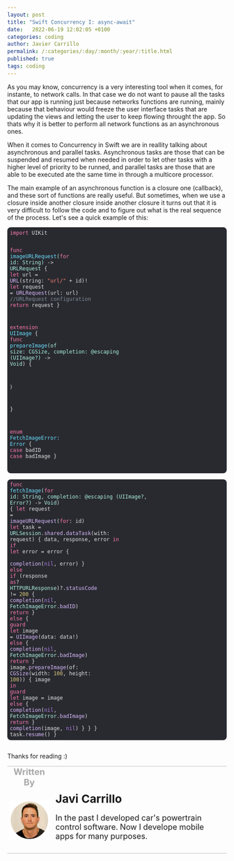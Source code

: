 ```yaml
---
layout: post
title: "Swift Concurrency I: async-await"
date:   2022-06-19 12:02:05 +0100
categories: coding
author: Javier Carrillo
permalink: /:categories/:day/:month/:year/:title.html
published: true
tags: coding
---
```

As you may know, concurrency is a very interesting tool when it comes, for instante, to network calls. In that case we do not want to pause all the tasks that our app is running just because networks functions are running, mainly because that behaviour would freeze the user interface tasks that are updating the views and letting the user to keep flowing throught the app. So thats why it is better to perform all network functions as an asynchronous ones.

When it comes to Concurrency in Swift we are in reallity talking about asynchronous and parallel tasks. Asynchronous tasks are those that can be suspended and resumed when needed in order to let other tasks with a higher level of priority to be runned, and parallel tasks are those that are able to be executed ate the same time in through a multicore processor.

The main example of an asynchronous function is a closure one (callback), and these sort of functions are really useful. But sometimes, when we use a closure inside another closure inside another closure it turns out that it is very difficult to follow the code and to figure out what is the real sequence of the process. Let's see a quick example of this:

<style>.hljs-name{color:#DABAFF;}.hljs-selector-class{color:#DABAFF;}.hljs-comment{color:#7F8C98;}.hljs-keyword{color:#FF7AB2;}.hljs-meta{color:#B281EB;}.hljs-title{color:#6BDFFF;}.hljs{color:#E0E0E0;padding:0.5em;display:block;}.hljs-emphasis{font-style:italic;}.hljs-quote{color:#7F8C98;}.hljs-attribute{color:#DABAFF;}.hljs-class{color:#6BDFFF;}.hljs-tag{color:#DABAFF;}.hljs-symbol{color:#FF8170;}.hljs-deletion{color:#DABAFF;}.hljs-params{color:#ACF2E4;}.hljs-type{color:#ACF2E4;}.hljs-regexp{color:#DABAFF;}.hljs-bullet{color:#FF8170;}.hljs-function{color:#6BDFFF;}.hljs-addition{color:#FF8170;}.hljs-builtin-name{color: #B281EB;}.hljs-number{color: #D9C97C;}.hljs-literal{color: #B281EB;}.hljs-string{color:#FF8170;}.hljs-selector-id{color:#DABAFF;}.hljs-variable{color:#DABAFF;}.hljs-section{color:#6BDFFF;}.hljs-selector-tag{color:#FF7AB2;}.hljs-template-variable{color:#DABAFF;}.hljs-strong{font-weight:bold;}.hljs-built_in{color: #B281EB;}.hljs-link{color:#DABAFF;}</style><pre><code class="hljs" style="background:#292A30;border-radius:8px"><span class="hljs-keyword">import</span> UIKit

<span class="hljs-function"><span class="hljs-keyword">func</span> <span class="hljs-title">imageURLRequest</span><span class="hljs-params">(<span class="hljs-keyword">for</span> id: String)</span></span> -&gt; <span class="hljs-type">URLRequest</span> {
    <span class="hljs-keyword">let</span> url =<span class="hljs-attribute"> URL</span>(string: <span class="hljs-string">"url/"</span> + id)!
    <span class="hljs-keyword">let</span> request =<span class="hljs-attribute"> URLRequest</span>(url: url)
    <span class="hljs-comment">//URLRequest configuration</span>
    <span class="hljs-keyword">return</span> request
}

<span class="hljs-class"><span class="hljs-keyword">extension</span> <span class="hljs-title">UIImage</span> </span>{
    <span class="hljs-function"><span class="hljs-keyword">func</span> <span class="hljs-title">prepareImage</span><span class="hljs-params">(of size: CGSize, completion: @escaping <span class="hljs-params">(UIImage?)</span></span></span> -&gt; <span class="hljs-type">Void</span>) {
        
    }
}

<span class="hljs-class"><span class="hljs-keyword">enum</span> <span class="hljs-title">FetchImageError</span>: <span class="hljs-title">Error</span> </span>{
    <span class="hljs-keyword">case</span> badID
    <span class="hljs-keyword">case</span> badImage
}

<span class="hljs-function"><span class="hljs-keyword">func</span> <span class="hljs-title">fetchImage</span><span class="hljs-params">(<span class="hljs-keyword">for</span> id: String, completion: @escaping <span class="hljs-params">(UIImage?, Error?)</span></span></span> -&gt; <span class="hljs-type">Void</span>) {
    <span class="hljs-keyword">let</span> request =<span class="hljs-attribute"> imageURLRequest</span>(<span class="hljs-keyword">for</span>: id)
    <span class="hljs-keyword">let</span> task = <span class="hljs-type">URLSession</span>.<span class="hljs-attribute">shared</span>.<span class="hljs-attribute">dataTask</span>(with: request) { data, response, error <span class="hljs-keyword">in</span>
        <span class="hljs-keyword">if</span> <span class="hljs-keyword">let</span> error = error {
           <span class="hljs-attribute"> completion</span>(<span class="hljs-literal">nil</span>, error)
        } <span class="hljs-keyword">else</span> <span class="hljs-keyword">if</span> (response <span class="hljs-keyword">as</span>? <span class="hljs-type">HTTPURLResponse</span>)?.<span class="hljs-attribute">statusCode</span> != <span class="hljs-number">200</span> {
           <span class="hljs-attribute"> completion</span>(<span class="hljs-literal">nil</span>, <span class="hljs-type">FetchImageError</span>.<span class="hljs-attribute">badID</span>)
            <span class="hljs-keyword">return</span>
        } <span class="hljs-keyword">else</span> {
            <span class="hljs-keyword">guard</span> <span class="hljs-keyword">let</span> image =<span class="hljs-attribute"> UIImage</span>(data: data!) <span class="hljs-keyword">else</span> {
               <span class="hljs-attribute"> completion</span>(<span class="hljs-literal">nil</span>, <span class="hljs-type">FetchImageError</span>.<span class="hljs-attribute">badImage</span>)
                <span class="hljs-keyword">return</span>
            }
            image.<span class="hljs-attribute">prepareImage</span>(of:<span class="hljs-attribute"> CGSize</span>(width: <span class="hljs-number">100</span>, height: <span class="hljs-number">100</span>)) { image <span class="hljs-keyword">in</span>
                <span class="hljs-keyword">guard</span> <span class="hljs-keyword">let</span> image = image <span class="hljs-keyword">else</span> {
                   <span class="hljs-attribute"> completion</span>(<span class="hljs-literal">nil</span>, <span class="hljs-type">FetchImageError</span>.<span class="hljs-attribute">badImage</span>)
                    <span class="hljs-keyword">return</span>
                }
               <span class="hljs-attribute"> completion</span>(image, <span class="hljs-literal">nil</span>)
            }
        }
    }
    task.<span class="hljs-attribute">resume</span>()
}
</code></pre>




Thanks for reading :)

<table style="width: 100%; overflow: scroll; border-right: 0px solid gray; border-left: 0px solid gray">
    <tr style="border-right: 0px solid gray; border-left: 0px solid gray">
        <td style="width: 20%; border-top: 2px solid #DDDDDD; border-left: 0px solid gray; border-right: 0px solid gray; border-bottom: 0px solid gray; text-align: center; vertical-align: center; padding: 0px">
            <p style="color: #A8A8A8; font-size: 20px; margin: 0px 0px"><b>Written By</b></p>
        </td>
        <td style="border-top: 2px solid #DDDDDD; border-left: 0px solid gray; border-right: 0px solid gray; border-bottom: 0px solid gray; text-align: center; vertical-align: center; padding: 0px">
            <p style="color: #A8A8A8; font-size: 20px"><b></b></p>
        </td>
    </tr>
    <tr style="border-right: 0px solid gray; border-left: 0px solid gray">
        <td style="border-top: 0px solid gray; border-left: 0px solid gray; border-right: 0px solid gray; border-bottom: 2px solid #DDDDDD; color: gray; font-size: 20px; background-color: #FDFDFD; text-align: center; vertical-align: center; horizontal-align: center; padding: 5px">
        <img style="display: block; margin-left: auto; margin-right: auto; width: 100%; object-fit: contain" src="/assets/img/yo.png">
        </td>
        <td style="border-top: 0px solid gray; border-left: 0px solid gray; border-right: 0px solid gray; border-bottom: 2px solid #DDDDDD; background-color: #FDFDFD; text-align: left; vertical-align: center; padding: 10px">
            <p style="font-size: 26px; margin: 0px 0px"><b>Javi Carrillo</b></p>
            <p style="font-size: 18px">In the past I developed car's powertrain control software. Now I develope mobile apps for many purposes.</p>
        </td>
    </tr>
</table>




